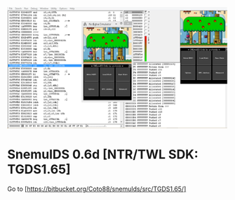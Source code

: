 ![SnemulDSDS](img/snemulDS-TWL.png)

# SnemulDS 0.6d [NTR/TWL SDK: TGDS1.65]

Go to [https://bitbucket.org/Coto88/snemulds/src/TGDS1.65/]
